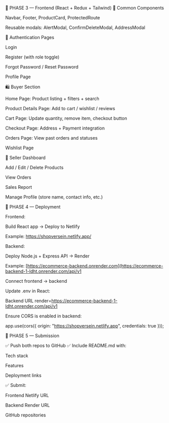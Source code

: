 🎨 PHASE 3 — Frontend (React + Redux + Tailwind)
🧩 Common Components

Navbar, Footer, ProductCard, ProtectedRoute

Reusable modals: AlertModal, ConfirmDeleteModal, AddressModal

👤 Authentication Pages

Login

Register (with role toggle)

Forgot Password / Reset Password

Profile Page

🛍️ Buyer Section

Home Page: Product listing + filters + search

Product Details Page: Add to cart / wishlist / reviews

Cart Page: Update quantity, remove item, checkout button

Checkout Page: Address + Payment integration

Orders Page: View past orders and statuses

Wishlist Page

💼 Seller Dashboard

Add / Edit / Delete Products

View Orders 

Sales Report 


Manage Profile (store name, contact info, etc.)

🚀 PHASE 4 — Deployment

Frontend:

Build React app → Deploy to Netlify

Example: https://shopversein.netlify.app/

Backend:

Deploy Node.js + Express API → Render

Example: [https://ecommerce-backend.onrender.com](https://ecommerce-backend-1-ldht.onrender.com/api/v1

Connect frontend → backend

Update .env in React:

Backend URL render=https://ecommerce-backend-1-ldht.onrender.com/api/v1


Ensure CORS is enabled in backend:

app.use(cors({ origin: "https://shopversein.netlify.app", credentials: true }));

🧾 PHASE 5 — Submission

✅ Push both repos to GitHub
✅ Include README.md with:

Tech stack

Features

Deployment links

✅ Submit:

Frontend Netlify URL

Backend Render URL

GitHub repositories
